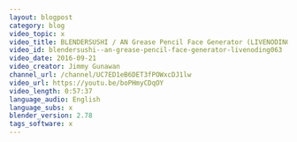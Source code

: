 ```yaml
---
layout: blogpost
category: blog
video_topic: x
video_title: BLENDERSUSHI / AN Grease Pencil Face Generator (LIVENODING063)
video_id: blendersushi--an-grease-pencil-face-generator-livenoding063
video_date: 2016-09-21
video_creator: Jimmy Gunawan
channel_url: /channel/UC7ED1eB6DET3fPOWxcDJ1lw
video_url: https://youtu.be/boPHmyCDqOY
video_length: 0:57:37
language_audio: English
language_subs: x
blender_version: 2.78
tags_software: x
---
```

